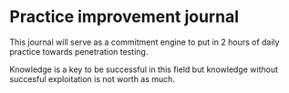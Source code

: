 # Practice improvement journal

This journal will serve as a commitment engine to put in 2 hours of daily practice towards penetration testing. 

Knowledge is a key to be successful in this field but knowledge without succesful exploitation is not worth as much.

